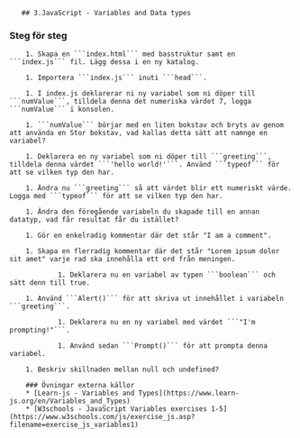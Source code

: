 <!doctype html>
<html>
	<head>
		<title>JavaScript Exercises</title>

       ## 3.JavaScript - Variables and Data types

### Steg för steg
				
        1. Skapa en ```index.html``` med basstruktur samt en ```index.js``` fil. Lägg dessa i en ny katalog.

        1. Importera ```index.js``` inuti ```head```.

        1. I index.js deklarerar ni ny variabel som ni döper till ```numValue```, tilldela denna det numeriska värdet 7, logga ```numValue``` i konsolen.

        1. ```numValue``` börjar med en liten bokstav och bryts av genom att använda en Stor bokstav, vad kallas detta sätt att namnge en variabel?

        1. Deklarera en ny variabel som ni döper till ```greeting```, tilldela denna värdet ```'hello world!'```. Använd ```typeof``` för att se vilken typ den har.

        1. Ändra nu ```greeting``` så att värdet blir ett numeriskt värde. Logga med ```typeof``` för att se vilken typ den har.

        1. Ändra den föregående variabeln du skapade till en annan datatyp, vad får resultat får du istället?

        1. Gör en enkelradig kommentar där det står "I am a comment".

        1. Skapa en flerradig kommentar där det står "Lorem ipsum dolor sit amet" varje rad ska innehålla ett ord från meningen.

				1. Deklarera nu en variabel av typen ```boolean``` och sätt denn till true.

        1. Använd ```Alert()``` för att skriva ut innehållet i variabeln ```greeting```.

				1. Deklarera nu en ny variabel med värdet ```"I'm prompting!"```.
				
				1. Använd sedan ```Prompt()``` för att prompta denna variabel.

        1. Beskriv skillnaden mellan null och undefined?

        ### Övningar externa källor
        * [Learn-js - Variables and Types](https://www.learn-js.org/en/Variables_and_Types)
        * [W3schools - JavaScript Variables exercises 1-5](https://www.w3schools.com/js/exercise_js.asp?filename=exercise_js_variables1)

